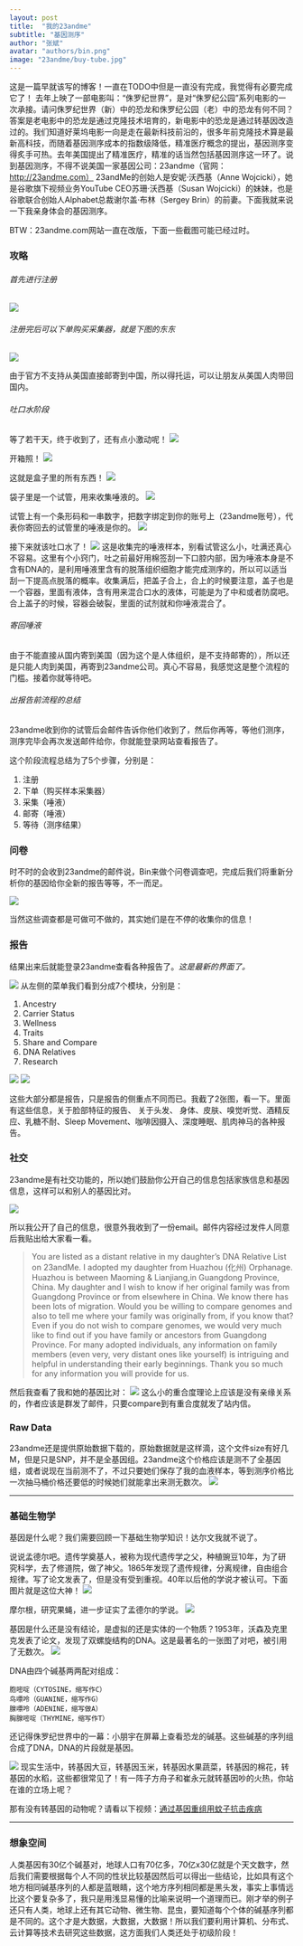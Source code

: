 ```yaml
---
layout: post
title:  "我的23andme"
subtitle: "基因测序"
author: "张斌"
avatar: "authors/bin.png"
image: "23andme/buy-tube.jpg"
---
```

这是一篇早就该写的博客！一直在TODO中但是一直没有完成，我觉得有必要完成它了！
去年上映了一部电影叫：“侏罗纪世界”，是对“侏罗纪公园”系列电影的一次承接。请问侏罗纪世界（新）中的恐龙和侏罗纪公园（老）中的恐龙有何不同？答案是老电影中的恐龙是通过克隆技术培育的，新电影中的恐龙是通过转基因改造过的。我们知道好莱坞电影一向是走在最新科技前沿的，很多年前克隆技术算是最新高科技，而随着基因测序成本的指数级降低，精准医疗概念的提出，基因测序变得炙手可热。去年美国提出了精准医疗，精准的话当然包括基因测序这一环了。说到基因测序，不得不说美国一家基因公司：23andme（官网：http://23andme.com） 23andMe的创始人是安妮·沃西基（Anne Wojcicki），她是谷歌旗下视频业务YouTube CEO苏珊·沃西基（Susan Wojcicki）的妹妹，也是谷歌联合创始人Alphabet总裁谢尔盖·布林（Sergey Brin）的前妻。下面我就来说一下我亲身体会的基因测序。

BTW：23andme.com网站一直在改版，下面一些截图可能已经过时。

### 攻略

###### 首先进行注册

![](./content/images/23andme/sign-up.jpg)

###### 注册完后可以下单购买采集器，就是下图的东东

![](./content/images/23andme/buy-tube.jpg)

由于官方不支持从美国直接邮寄到中国，所以得托运，可以让朋友从美国人肉带回国内。

###### 吐口水阶段

等了若干天，终于收到了，还有点小激动呢！
![](./content/images/23andme/box.jpg)


开箱照！
![](./content/images/23andme/box-opened.jpg)


这就是盒子里的所有东西！
![](./content/images/23andme/all.jpg)


袋子里是一个试管，用来收集唾液的。
![](./content/images/23andme/tube.jpg)


试管上有一个条形码和一串数字，把数字绑定到你的账号上（23andme账号），代表你寄回去的试管里的唾液是你的。
![](./content/images/23andme/barcode.jpg)


接下来就该吐口水了！
![](./content/images/23andme/slaver.jpg)
这是收集完的唾液样本，别看试管这么小，吐满还真心不容易。这里有个小窍门，吐之前最好用棉签刮一下口腔内部，因为唾液本身是不含有DNA的，是利用唾液里含有的脱落组织细胞才能完成测序的，所以可以适当刮一下提高点脱落的概率。收集满后，把盖子合上，合上的时候要注意，盖子也是一个容器，里面有液体，含有用来混合口水的液体，可能是为了中和或者防腐吧。合上盖子的时候，容器会破裂，里面的试剂就和你唾液混合了。

###### 寄回唾液

由于不能直接从国内寄到美国（因为这个是人体组织，是不支持邮寄的），所以还是只能人肉到美国，再寄到23andme公司。真心不容易，我感觉这是整个流程的门槛。接着你就等待吧。

###### 出报告前流程的总结

23andme收到你的试管后会邮件告诉你他们收到了，然后你再等，等他们测序，测序完毕会再次发送邮件给你，你就能登录网站查看报告了。

这个阶段流程总结为了5个步骤，分别是：

1. 注册
2. 下单（购买样本采集器）
3. 采集（唾液）
4. 邮寄（唾液）
5. 等待（测序结果）

### 问卷

时不时的会收到23andme的邮件说，Bin来做个问卷调查吧，完成后我们将重新分析你的基因给你全新的报告等等，不一而足。

![](./content/images/23andme/survey.jpg)

当然这些调查都是可做可不做的，其实她们是在不停的收集你的信息！

### 报告

结果出来后就能登录23andme查看各种报告了。*这是最新的界面了。*


![](./content/images/23andme/you.jpg)
从左侧的菜单我们看到分成7个模块，分别是：

1. Ancestry
2. Carrier Status
3. Wellness
4. Traits
5. Share and Compare
6. DNA Relatives
7. Research

![](./content/images/23andme/report1.png)
![](./content/images/23andme/report2.png)

这些大部分都是报告，只是报告的侧重点不同而已。我截了2张图，看一下。里面有这些信息，关于脸部特征的报告、 关于头发、 身体、皮肤、嗅觉听觉、酒精反应、乳糖不耐、Sleep Movement、咖啡因摄入、深度睡眠、肌肉神马的各种报告。

### 社交

23andme是有社交功能的，所以她们鼓励你公开自己的信息包括家族信息和基因信息，这样可以和别人的基因比对。

![](./content/images/23andme/visible-your-info.jpg)

所以我公开了自己的信息，很意外我收到了一份email。邮件内容经过发件人同意后我贴出给大家看一看。

> You are listed as a distant relative in my daughter’s DNA Relative List on 23andMe. I adopted my daughter from Huazhou (化州) Orphanage. Huazhou is between Maoming & Lianjiang,in Guangdong Province, China. My daughter and I wish to know if her original family was from Guangdong Province or from elsewhere in China. We know there has been lots of migration. Would you be willing to compare genomes and also to tell me where your family was originally from, if you know that? Even if you do not wish to compare genomes, we would very much like to find out if you have family or ancestors from Guangdong Province. For many adopted individuals, any information on family members (even very, very distant ones like yourself) is intriguing and helpful in understanding their early beginnings. Thank you so much for any information you will provide for us.

然后我查看了我和她的基因比对：
![](./content/images/23andme/compare.png)
这么小的重合度理论上应该是没有亲缘关系的，作者应该是群发了邮件，只要compare到有重合度就发了站内信。

### Raw Data

23andme还是提供原始数据下载的，原始数据就是这样滴，这个文件size有好几M，但是只是SNP，并不是全基因组。23andme这个价格应该是测不了全基因组，或者说现在当前测不了，不过只要她们保存了我的血液样本，等到测序价格比一次抽马桶价格还要低的时候她们就能拿出来测无数次。
![](./content/images/23andme/raw-data.png)

---

### 基础生物学

基因是什么呢？我们需要回顾一下基础生物学知识！达尔文我就不说了。

说说孟德尔吧。遗传学奠基人，被称为现代遗传学之父，种植豌豆10年，为了研究科学，去了修道院，做了神父。1865年发现了遗传规律，分离规律，自由组合规律。写了论文发表了，但是没有受到重视。40年以后他的学说才被认可。下面图片就是这位大神！
![](./content/images/23andme/mendel.jpg)

摩尔根，研究果蝇，进一步证实了孟德尔的学说。
![](./content/images/23andme/morgan.jpg)

基因是什么还是没有结论，是虚拟的还是实体的一个物质？1953年，沃森及克里克发表了论文，发现了双螺旋结构的DNA。这是最著名的一张图了对吧，被引用了无数次。
![](./content/images/23andme/watson-and-crick.jpg)

DNA由四个碱基两两配对组成：

    胞嘧啶（CYTOSINE，缩写作C）
    鸟嘌呤（GUANINE，缩写作G）
    腺嘌呤（ADENINE，缩写做A）
    胸腺嘧啶（THYMINE，缩写作T）

还记得侏罗纪世界中的一幕：小朋宇在屏幕上查看恐龙的碱基。这些碱基的序列组合成了DNA，DNA的片段就是基因。


![](./content/images/23andme/dna.jpg)
现实生活中，转基因大豆，转基因玉米，转基因水果蔬菜，转基因的棉花，转基因的水稻，这些都很常见了！有一阵子方舟子和崔永元就转基因吵的火热，你站在谁的立场上呢？

那有没有转基因的动物呢？请看以下视频：[通过基因重组用蚊子抗击疾病](http://open.163.com/movie/2013/12/U/1/M9DRSJH8S_M9ED3U4U1.html)


---


### 想象空间

人类基因有30亿个碱基对，地球人口有70亿多，70亿x30亿就是个天文数字，然后我们需要根据每个人不同的性状比较基因然后可以得出一些结论，比如具有这个地方相同碱基序列的人都是蓝眼睛，这个地方序列相同都是黑头发，事实上事情远比这个要复杂多了，我只是用浅显易懂的比喻来说明一个道理而已。刚才举的例子还只有人类，地球上还有其它动物、微生物、昆虫，要知道每个个体的碱基序列都是不同的。这个才是大数据，大数据，大数据！所以我们要利用计算机、分布式、云计算等技术去研究这些数据，这方面我们人类还处于初级阶段！
